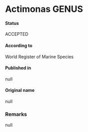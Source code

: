 Actimonas GENUS
=======

#### Status
ACCEPTED

#### According to
World Register of Marine Species

#### Published in
null

#### Original name
null

### Remarks
null
